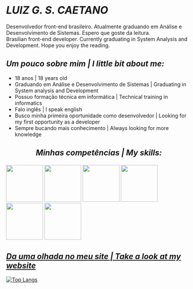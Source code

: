 # _LUIZ G. S. CAETANO_  
Desenvolvedor front-end brasileiro. Atualmente graduando em Análise e Desenvolvimento de Sistemas. Espero que goste da leitura.  
Brasilian front-end developer. Currently graduating in System Analysis and Development. Hope you enjoy the reading.  

## _Um pouco sobre mim | I little bit about me:_  
- 18 anos | 18 years old
- Graduando em Análise e Desenvolvimento de Sistemas | Graduating in System analysis and Development
- Possuo formação técnica em informática | Technical training in informatics
- Falo inglês | I speak english
- Busco minha primeira oportunidade como desenvolvedor | Looking for my first opportunity as a developer
- Sempre bucando mais conhecimento | Always looking for more knowledge
  
## _<p align="center"> Minhas competências | My skills:  </p>_
<p float="left">
  <img src="https://raw.githubusercontent.com/yurijserrano/Github-Profile-Readme-Logos/f994c418a134b58c4aec11152f6a4a33fa89da26/others/html.svg" width="100">
  <img src="https://raw.githubusercontent.com/yurijserrano/Github-Profile-Readme-Logos/f994c418a134b58c4aec11152f6a4a33fa89da26/others/css.svg" width="100">
  <img src="https://raw.githubusercontent.com/yurijserrano/Github-Profile-Readme-Logos/f994c418a134b58c4aec11152f6a4a33fa89da26/programming%20languages/javascript.svg" width="100">
  <img src="https://raw.githubusercontent.com/yurijserrano/Github-Profile-Readme-Logos/f994c418a134b58c4aec11152f6a4a33fa89da26/programming%20languages/c.svg" width="100">
  <img src="https://raw.githubusercontent.com/yurijserrano/Github-Profile-Readme-Logos/f994c418a134b58c4aec11152f6a4a33fa89da26/frameworks/angular.svg" width="100">
  <img src="https://raw.githubusercontent.com/yurijserrano/Github-Profile-Readme-Logos/f994c418a134b58c4aec11152f6a4a33fa89da26/frameworks/vuejs.svg" width="100">
</p>

## _[Da uma olhada no meu site | Take a look at my website](https://lzcaetano.github.io/)_

[![Top Langs](https://github-readme-stats.vercel.app/api/top-langs/?username=anuraghazra&layout=compact)](https://github.com/anuraghazra/github-readme-stats)

